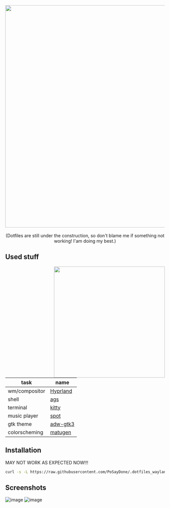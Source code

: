 <div align="center">
<img src="https://github.com/PoSayDone/.dotfiles_wayland/assets/29358657/14f29b6d-b868-47b6-bb6d-7a0bc41c9b22" width=700>
</div>

<br>

<div align="center">
	(Dotfiles are still under the construction, so don't blame me if something not working! I'am doing my best.)
</div>

<h2>Used stuff</h2>

<img src="https://github.com/PoSayDone/.dotfiles_wayland/assets/29358657/eeb04e2e-6c40-4b03-b505-d6111c2c77c7" width=350 align="right">


| task          | name                                                 |
| ------------- | ---------------------------------------------------- |
| wm/compositor | [Hyprland](https://github.com/hyprwm/hyprland)       |
| shell         | [ags](https://github.com/aylur/ags)                  |
| terminal      | [kitty](https://github.com/kovidgoyal/kitty)         |
| music player  | [spot](https://github.com/xou816/spot/)              |
| gtk theme     | [adw-gtk3](https://github.com/lassekongo83/adw-gtk3) |
| colorscheming | [matugen](https://github.com/InioX/matugen)          |

<h2>Installation</h2>

MAY NOT WORK AS EXPECTED NOW!!!

```sh
curl -s -L https://raw.githubusercontent.com/PoSayDone/.dotfiles_wayland/main/install.sh | bash
```

<h2>Screenshots</h2>

![image](https://github.com/PoSayDone/.dotfiles_wayland/assets/29358657/eeb04e2e-6c40-4b03-b505-d6111c2c77c7)
![image](https://github.com/PoSayDone/.dotfiles_wayland/assets/29358657/1d8f82aa-4b44-4e16-b293-6deadcb58f97)
